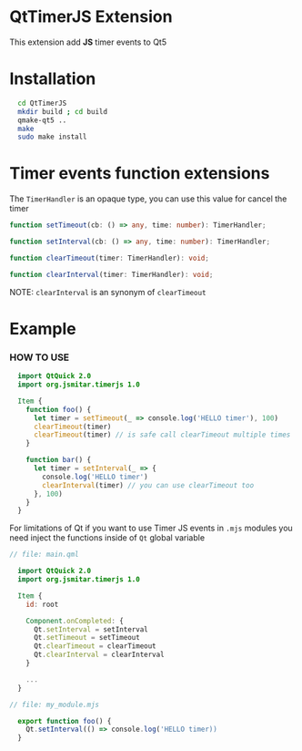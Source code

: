 # QtTimerJS Extension

This extension add **JS** timer events to Qt5

# Installation

```bash
  cd QtTimerJS
  mkdir build ; cd build
  qmake-qt5 ..
  make
  sudo make install
```

# Timer events function extensions

The `TimerHandler` is an opaque type, you can use this value for cancel the timer

```ts
function setTimeout(cb: () => any, time: number): TimerHandler;

function setInterval(cb: () => any, time: number): TimerHandler;

function clearTimeout(timer: TimerHandler): void;

function clearInterval(timer: TimerHandler): void;
```

NOTE: `clearInterval` is an synonym of `clearTimeout`

# Example

### HOW TO USE

```qml
  import QtQuick 2.0
  import org.jsmitar.timerjs 1.0

  Item {
    function foo() {
      let timer = setTimeout(_ => console.log('HELLO timer'), 100)
      clearTimeout(timer)
      clearTimeout(timer) // is safe call clearTimeout multiple times
    }

    function bar() {
      let timer = setInterval(_ => {
        console.log('HELLO timer')
        clearInterval(timer) // you can use clearTimeout too
      }, 100)
    }
  }
```

For limitations of Qt if you want to use Timer JS events in `.mjs` modules
you need inject the functions inside of `Qt` global variable

```qml
// file: main.qml

  import QtQuick 2.0
  import org.jsmitar.timerjs 1.0

  Item {
    id: root

    Component.onCompleted: {
      Qt.setInterval = setInterval
      Qt.setTimeout = setTimeout
      Qt.clearTimeout = clearTimeout
      Qt.clearInterval = clearInterval
    }

    ...
  }
```

```qml
// file: my_module.mjs

  export function foo() {
    Qt.setInterval(() => console.log('HELLO timer))
  }
```
